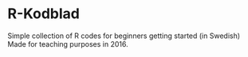 # R-Kodblad
Simple collection of R codes for beginners getting started (in Swedish)
Made for teaching purposes in 2016.

